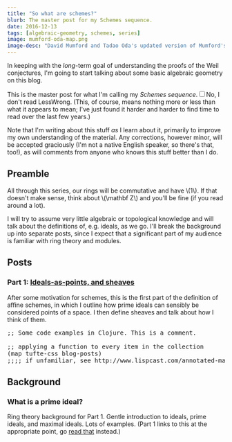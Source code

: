 ```yaml
---
title: "So what are schemes?"
blurb: The master post for my Schemes sequence.
date: 2016-12-13
tags: [algebraic-geometry, schemes, series]
image: mumford-oda-map.png
image-desc: "David Mumford and Tadao Oda's updated version of Mumford's treasure map, taken from <em>Algebraic Geometry II </em>. <br>From Pieter Belmans's <a href=\"http://pbelmans.ncag.info/blog/atlas/\">blog post</a> on the evolution of this visualization of \\({\\rm Spec}\\; {\\mathbf Z}[x]\\)."
---
```


In keeping with the *long*-term goal of understanding the proofs of the Weil conjectures, I'm going to start talking about some basic algebraic geometry on this blog.

This is the master post for what I'm calling my *Schemes sequence*.<label for="sn-demo" class="margin-toggle sidenote-number"></label><input type="checkbox" id="sn-demo" class="margin-toggle"/><span class=sidenote>No, I don't read LessWrong. (This, of course, means nothing more or less than what it appears to mean; I've just found it harder and harder to find time to read over the last few years.)</span>

Note that I'm writing about this stuff *as* I learn about it, primarily to improve my own understanding of the material. Any corrections, however minor, will be accepted graciously (I'm not a native English speaker, so there's that, too!), as will comments from anyone who knows this stuff better than I do.

## Preamble

All through this series, our rings will be commutative and have \\(1\\). If that doesn't make sense, think about \\(\\mathbf Z\\) and you'll be fine (if you read around a lot).

I will try to assume very little algebraic or topological knowledge and will talk about the definitions of, e.g. ideals, as we go. I'll break the background up into separate posts, since I expect that a significant part of my audience is familiar with ring theory and modules.

## Posts

### Part 1: [Ideals-as-points, and sheaves](/so-what-are-schemes/introduction/)

After some motivation for schemes, this is the first part of the definition of affine schemes, in which I outline how prime ideals can sensibly be considered points of a space. I then define sheaves and talk about how I think of them.

<!-- ### Part 2: The topology on an affine scheme -->

<!-- ### Part 3: The structure sheaf of an affine scheme -->
<pre class="code fullwidth">
;; Some code examples in Clojure. This is a comment.

;; applying a function to every item in the collection
(map tufte-css blog-posts)
;;;; if unfamiliar, see http://www.lispcast.com/annotated-map 
</pre>



## Background

### What is a prime ideal?

Ring theory background for Part 1. Gentle introduction to ideals, prime ideals, and maximal ideals. Lots of examples. (Part 1 links to this at the appropriate point, go [read that](/schemes-i/) instead.)
